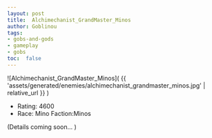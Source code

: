 ```yaml
---
layout: post
title:  Alchimechanist_GrandMaster_Minos
author: Goblinou
tags:
- gobs-and-gods
- gameplay
- gobs
toc:  false
---
```


![Alchimechanist_GrandMaster_Minos]( {{ 'assets/generated/enemies/alchimechanist_grandmaster_minos.jpg' | relative_url }} )
- Rating: 4600
- Race: Mino  Faction:Minos

(Details coming soon... )